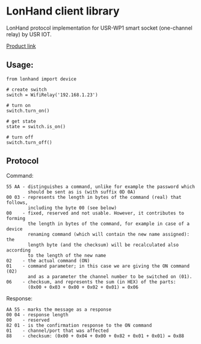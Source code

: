 # LonHand client library

LonHand protocol implementation for USR-WP1 smart socket (one-channel relay) by USR IOT.

[Product link](https://www.usriot.com/download/LonHand/USR-WP1%20EN%20V1.3.1.pdf)

## Usage:
```
from lonhand import device

# create switch
switch = WifiRelay('192.168.1.23')

# turn on
switch.turn_on()

# get state
state = switch.is_on()

# turn off
switch.turn_off()
```

## Protocol
Command:
```
55 AA - distinguishes a command, unlike for example the password which
        should be sent as is (with suffix 0D 0A)
00 03 - represents the length in bytes of the command (real) that follows,
        including the byte 00 (see below)
00    - fixed, reserved and not usable. However, it contributes to forming 
        the length in bytes of the command, for example in case of a device
        renaming command (which will contain the new name assigned): the
        length byte (and the checksum) will be recalculated also according
        to the length of the new name
02    - the actual command (ON)
01    - command parameter; in this case we are giving the ON command (02)
        and as a parameter the channel number to be switched on (01).
06    - checksum, and represents the sum (in HEX) of the parts: 
        (0x00 + 0x03 + 0x00 + 0x02 + 0x01) = 0x06
```

Response:
```
AA 55 - marks the message as a response
00 04 - response length
00    - reserved
82 01 - is the confirmation response to the ON command
01    - channel/port that was affected
88    - checksum: (0x00 + 0x04 + 0x00 + 0x82 + 0x01 + 0x01) = 0x88
```
